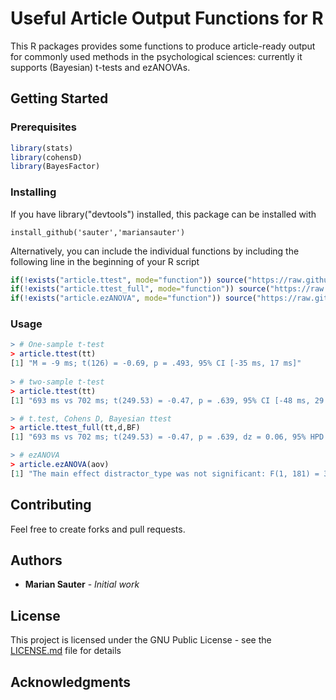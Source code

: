# Useful Article Output Functions for R

This R packages provides some functions to produce article-ready output for commonly used methods in the psychological sciences: currently it supports (Bayesian) t-tests and ezANOVAs.

## Getting Started

### Prerequisites
```R
library(stats)
library(cohensD)
library(BayesFactor)
```

### Installing
If you have library("devtools") installed, this package can be installed with
```
install_github('sauter','mariansauter')
```
Alternatively, you can include the individual functions by including the following line in the beginning of your R script
```R
if(!exists("article.ttest", mode="function")) source("https://raw.githubusercontent.com/mariansauter/sauter/master/R/article_ttest.R")
if(!exists("article.ttest_full", mode="function")) source("https://raw.githubusercontent.com/mariansauter/sauter/master/R/article_ttest.R")
if(!exists("article.ezANOVA", mode="function")) source("https://raw.githubusercontent.com/mariansauter/sauter/master/R/article_ezANOVA.R")
```

### Usage
```R
> # One-sample t-test
> article.ttest(tt)
[1] "M = -9 ms; t(126) = -0.69, p = .493, 95% CI [-35 ms, 17 ms]"
 
> # two-sample t-test
> article.ttest(tt)
[1] "693 ms vs 702 ms; t(249.53) = -0.47, p = .639, 95% CI [-48 ms, 29 ms]"

> # t.test, Cohens D, Bayesian ttest
> article.ttest_full(tt,d,BF)
[1] "693 ms vs 702 ms; t(249.53) = -0.47, p = .639, dz = 0.06, 95% HPD [-34 ms, 16 ms], BF10 = 0.12"

> # ezANOVA
> article.ezANOVA(aov)
[1] "The main effect distractor_type was not significant: F(1, 181) = 3.12, p = .079; The main effect target_pos was significant: F(1, 181) = 10.71, p = .001; The interaction distractor_type X target_pos was significant: F(1, 181) = 5.58, p = .019"
```
## Contributing

Feel free to create forks and pull requests.

## Authors

* **Marian Sauter** - *Initial work*

## License

This project is licensed under the GNU Public License - see the [LICENSE.md](LICENSE.md) file for details

## Acknowledgments
